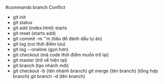 #commands
branch
Conflict

- git init
- git status
- git add (index.html) starts 
- git reset (starts add)
- git commit -m ''m (tiêu đề đánh dấu tự án)
- git log (coi thời điểm lưu)
- git log --oneline (gọn hơn)
- git checkout (mã code thời điểm muốn trở lại)
- git master (trở về hiện tại)
- git branch (tạo nhánh mới)
- git checkout -b {tên nhánh branch}
git merge {tên branch} (tổng hợp branch)
git branch -d (tên branch)